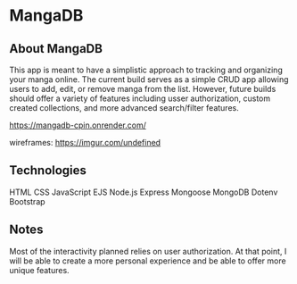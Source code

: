 # MangaDB
## About MangaDB
This app is meant to have a simplistic approach to tracking and organizing your manga online. The current build serves as a simple CRUD app allowing users to add, edit, or remove manga from the list. However, future builds should offer a variety of features including usser authorization, custom created collections, and more advanced search/filter features.

https://mangadb-cpin.onrender.com/

wireframes: https://imgur.com/undefined

## Technologies
HTML
CSS
JavaScript
EJS
Node.js
Express
Mongoose
MongoDB
Dotenv
Bootstrap

## Notes
Most of the interactivity planned relies on user authorization. At that point, I will be able to create a more personal experience and be able to offer more unique features.
